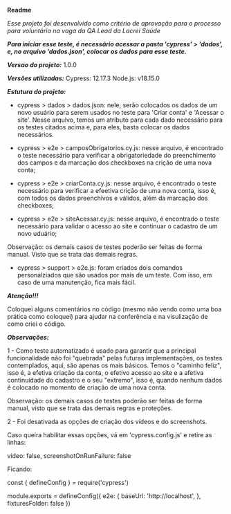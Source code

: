 **Readme**

*Esse projeto foi desenvolvido como critério de aprovação para o processo para voluntária na vaga da QA Lead da Lacrei Saúde*

***Para iniciar esse teste, é necessário acessar a pasta 'cypress' > 'dados', e, no arquivo 'dados.json', colocar os dados para esse teste.***

***Versao do projeto:*** 1.0.0

***Versões utilizadas:***
  Cypress: 12.17.3
  Node.js: v18.15.0

***Estutura do projeto:***

- cypress > dados > dados.json: nele, serão colocados os dados de um novo usuário para serem usados no teste para 'Criar conta' e 'Acessar o site'. Nesse arquivo, temos um atributo para cada dado necessário para os testes citados acima e, para eles, basta colocar os dados necessários.

- cypress > e2e > camposObrigatorios.cy.js: nesse arquivo, é encontrado o teste necessário para verificar a obrigatoriedade do preenchimento dos campos e da marcação dos checkboxes na crição de uma nova conta;

- cypress > e2e > criarConta.cy.js: nesse arquivo, é encontrado o teste necessário para verificar a efeetiva crição de uma nova conta, isso é, com todos os dados preenchivos e válidos, além da marcação dos checkboxes;

- cypress > e2e > siteAcessar.cy.js: nesse arquivo, é encontrado o teste necessário para validar o acesso ao site e continuar o cadastro de um novo uduário;

Observação: os demais casos de testes poderão ser feitas de forma manual. Visto que se trata das demais regras.

- cypress > support > e2e.js: foram criados dois comandos personalziados que são usados por mais de um teste. Com isso, em caso de uma manutenção, fica mais fácil.

***Atenção!!!***

Coloquei alguns comentários no código (mesmo não vendo como uma boa prática como coloquei) para ajudar na conferência e na visulização de como criei o código.

***Observações:***

1 - Como teste automatizado é usado para garantir que a principal funcionalidade não foi "quebrada" pelas futuras implementações, os testes contemplados, aqui, são apenas os mais básicos. Temos o "caminho feliz", isso é, a efetiva criação da conta, o efetivo acesso ao site e a afetiva continuidade do cadastro e o seu "extremo", isso é, quando nenhum dados é colocado no momento de criação de uma nova conta.

Observação: os demais casos de testes poderão ser feitas de forma manual, visto que se trata das demais regras e proteções.

2 - Foi desativada as opções de criação dos vídeos e do screenshots.

Caso queira habilitar essas opções, vá em 'cypress.config.js' e retire as linhas:

  video: false,
  screenshotOnRunFailure: false

Ficando:

const { defineConfig } = require('cypress')

module.exports = defineConfig({
  e2e: {
    baseUrl: 'http://localhost',
  },
  fixturesFolder: false
})
